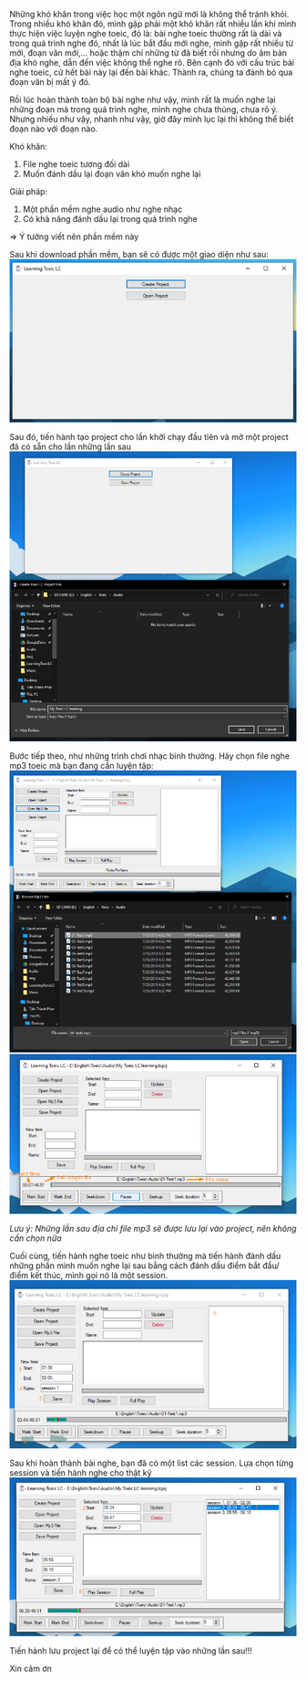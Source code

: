 Những khó khăn trong việc học một ngôn ngữ mới là không thể tránh khỏi. Trong nhiều khó khăn đó, mình gặp phải một khó khăn rất nhiều lần khi mình thực hiện việc luyện nghe toeic, đó là: bài nghe toeic thường rất là dài và trong quá trình nghe đó, nhất là lúc bắt đầu mới nghe, mình gặp rất nhiều từ mới, đoạn văn mới,... hoặc thậm chí những từ đã biết rồi nhưng do âm bản địa khó nghe, dẫn đến việc không thể nghe rõ. Bên cạnh đó với cấu trúc bài nghe toeic, cứ hết bài này lại đến bài khác. Thành ra, chúng ta đành bỏ qua đoạn văn bị mất ý đó.

Rồi lúc hoàn thành toàn bộ bài nghe như vậy, mình rất là muốn nghe lại những đoạn mà trong quá trình nghe, mình nghe chưa thủng, chưa rõ ý. Nhưng nhiều như vậy, nhanh như vậy, giờ đây mình lục lại thì không thể biết đoạn nào với đoạn nào.

Khó khăn:
1. File nghe toeic tương đối dài
2. Muốn đánh dấu lại đoạn văn khó muốn nghe lại

Giải pháp:
1. Một phần mềm nghe audio như nghe nhạc
2. Có khả năng đánh dấu lại trong quá trình nghe

=> Ý tưởng viết nên phần mềm này

Sau khi download phần mềm, bạn sẽ có được một giao diện như sau:
![Giao diện ban đầu](https://github.com/thanh-pt/LearningToeicLC/blob/gh-pages/assets/img/guide/1_openApp.png)

Sau đó, tiến hành tạo project cho lần khởi chạy đầu tiên và mở một project đã có sẵn cho lần những lần sau
![Tạo hoặc mở project](https://github.com/thanh-pt/LearningToeicLC/blob/gh-pages/assets/img/guide/2_create%20Project.png)

Bước tiếp theo, như những trình chơi nhạc bình thường. Hãy chọn file nghe mp3 toeic mà bạn đang cần luyện tập:
![Mở file mp3](https://github.com/thanh-pt/LearningToeicLC/blob/gh-pages/assets/img/guide/3_Open%20media%20file.png)
![Chạy file mp3 như bình thường](https://github.com/thanh-pt/LearningToeicLC/blob/gh-pages/assets/img/guide/4_running%20like%20any%20mp3%20file%20player.png)

*Lưu ý: Những lần sau địa chỉ file mp3 sẽ được lưu lại vào project, nên không cần chọn nữa*

Cuối cùng, tiến hành nghe toeic như bình thường mà tiến hành đánh dấu những phần mình muốn nghe lại sau bằng cách đánh dấu điểm bắt đầu/ điểm kết thúc, mình gọi nó là một session.
![Đánh dấu session](https://github.com/thanh-pt/LearningToeicLC/blob/gh-pages/assets/img/guide/5_save%20session.png)

Sau khi hoàn thành bài nghe, bạn đã có một list các session. Lựa chọn từng session và tiến hành nghe cho thật kỹ
![Nghe session](https://github.com/thanh-pt/LearningToeicLC/blob/gh-pages/assets/img/guide/6_%20Replay%20session.png)

Tiến hành lưu project lại để có thể luyện tập vào những lần sau!!!

Xin cảm ơn
